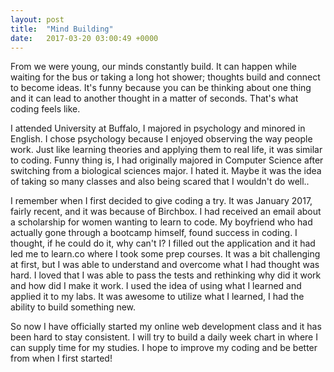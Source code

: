 ```yaml
---
layout: post
title:  "Mind Building"
date:   2017-03-20 03:00:49 +0000
---
```


From we were young, our minds constantly build. It can happen while waiting for the bus or taking a long hot shower; thoughts build and connect to become ideas. It's funny because you can be thinking about one thing and it can lead to another thought in a matter of seconds. That's what coding feels like. 

I attended University at Buffalo, I majored in psychology and minored in English. I chose psychology because I enjoyed observing the way people work. Just like learning theories and applying them to real life, it was similar to coding. Funny thing is, I had originally majored in Computer Science after switching from a biological sciences major. I hated it. Maybe it was the idea of taking so many classes and also being scared that I wouldn't do well..

I remember when I first decided to give coding a try. It was January 2017, fairly recent, and it was because of Birchbox. I had received an email about a scholarship for women wanting to learn to code. My boyfriend who had actually gone through a bootcamp himself, found success in coding. I thought, if he could do it, why can't I? I filled out the application and it had led me to learn.co where I took some prep courses. It was a bit challenging at first, but I was able to understand and overcome what I had thought was hard. I loved that I was able to pass the tests and rethinking why did it work and how did I make it work. I used the idea of using what I learned and applied it to my labs. It was awesome to utilize what I learned, I had the ability to build something new. 

So now I have officially started my online web development class and it has been hard to stay consistent. I will try to build a daily week chart in where I can supply time for my studies. I hope to improve my coding and be better from when I first started! 
